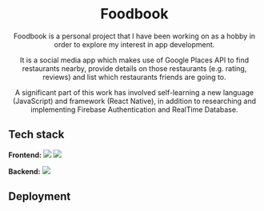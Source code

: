 <h1 align="center">
 Foodbook
</h1>

<p align="center">
Foodbook is a personal project that I have been working on as a hobby in order to explore my interest in app development.</p>
 
<p align="center">It is a social media app which makes use of Google Places API
to find restaurants nearby, provide details on those restaurants (e.g. rating, reviews) and list which restaurants friends are going to.</p>

<p align="center">A significant part of this work has involved self-learning a new language (JavaScript) and framework (React Native), in addition to researching and implementing Firebase Authentication and RealTime Database.</p>

## Tech stack

**Frontend:**
<img src="https://img.shields.io/badge/javascript-%23323330.svg?style=for-the-badge&logo=javascript&logoColor=%23F7DF1E"> <img src="https://img.shields.io/badge/react_native-%2320232a.svg?style=for-the-badge&logo=react&logoColor=%2361DAFB">

**Backend:**
<img src="https://img.shields.io/badge/Firebase-039BE5?style=for-the-badge&logo=Firebase&logoColor=white">

## Deployment

```
